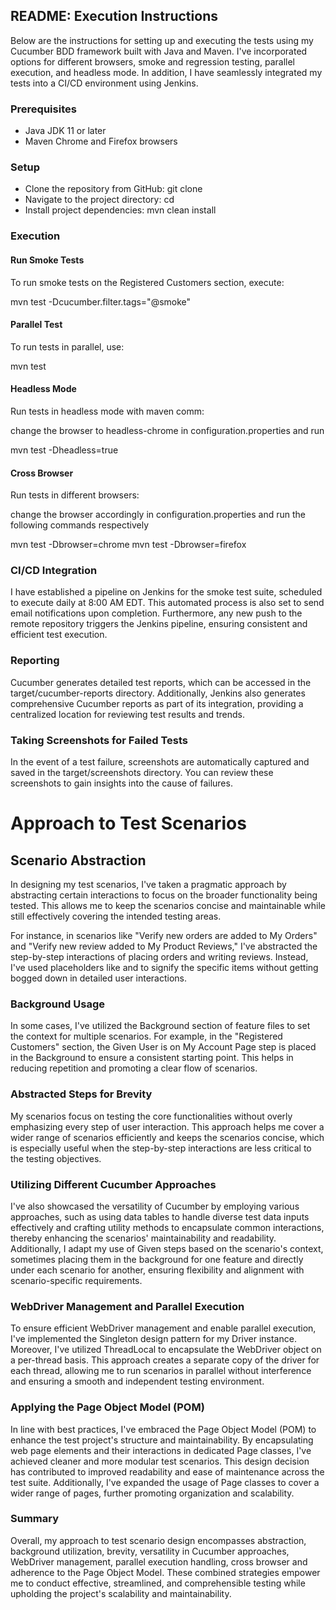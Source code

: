 ## README: Execution Instructions
Below are the instructions for setting up and executing the tests using my Cucumber BDD framework built with Java and Maven. I've incorporated options for different browsers, smoke and regression testing, parallel execution, and headless mode. In addition, I have seamlessly integrated my tests into a CI/CD environment using Jenkins.

### Prerequisites
- Java JDK 11 or later
- Maven
Chrome and Firefox browsers
### Setup
- Clone the repository from GitHub: git clone <repository-url>
- Navigate to the project directory: cd <project-directory>
- Install project dependencies: mvn clean install
### Execution
#### Run Smoke Tests
To run smoke tests on the Registered Customers section, execute:

mvn test -Dcucumber.filter.tags="@smoke"

#### Parallel Test
To run tests in parallel, use:

mvn test

#### Headless Mode
Run tests in headless mode with maven comm:

change the browser to headless-chrome in configuration.properties and run

mvn test -Dheadless=true

#### Cross Browser
Run tests in different browsers:

change the browser accordingly in configuration.properties  and run the following commands respectively

mvn test -Dbrowser=chrome
mvn test -Dbrowser=firefox

### CI/CD Integration
I have established a pipeline on Jenkins for the smoke test suite, scheduled to execute daily at 8:00 AM EDT. This automated process is also set to send email notifications upon completion. Furthermore, any new push to the remote repository triggers the Jenkins pipeline, ensuring consistent and efficient test execution.

### Reporting
Cucumber generates detailed test reports, which can be accessed in the target/cucumber-reports directory. Additionally, Jenkins also generates comprehensive Cucumber reports as part of its integration, providing a centralized location for reviewing test results and trends.

### Taking Screenshots for Failed Tests
In the event of a test failure, screenshots are automatically captured and saved in the target/screenshots directory. You can review these screenshots to gain insights into the cause of failures.

# Approach to Test Scenarios
## Scenario Abstraction
In designing my test scenarios, I've taken a pragmatic approach by abstracting certain interactions to focus on the broader functionality being tested. This allows me to keep the scenarios concise and maintainable while still effectively covering the intended testing areas.

For instance, in scenarios like "Verify new orders are added to My Orders" and "Verify new review added to My Product Reviews," I've abstracted the step-by-step interactions of placing orders and writing reviews. Instead, I've used placeholders like <order> and <product> to signify the specific items without getting bogged down in detailed user interactions.

### Background Usage
In some cases, I've utilized the Background section of feature files to set the context for multiple scenarios. For example, in the "Registered Customers" section, the Given User is on My Account Page step is placed in the Background to ensure a consistent starting point. This helps in reducing repetition and promoting a clear flow of scenarios.

### Abstracted Steps for Brevity
My scenarios focus on testing the core functionalities without overly emphasizing every step of user interaction. This approach helps me cover a wider range of scenarios efficiently and keeps the scenarios concise, which is especially useful when the step-by-step interactions are less critical to the testing objectives.

### Utilizing Different Cucumber Approaches
I've also showcased the versatility of Cucumber by employing various approaches, such as using data tables to handle diverse test data inputs effectively and crafting utility methods to encapsulate common interactions, thereby enhancing the scenarios' maintainability and readability. Additionally, I adapt my use of Given steps based on the scenario's context, sometimes placing them in the background for one feature and directly under each scenario for another, ensuring flexibility and alignment with scenario-specific requirements.

### WebDriver Management and Parallel Execution
To ensure efficient WebDriver management and enable parallel execution, I've implemented the Singleton design pattern for my Driver instance. Moreover, I've utilized ThreadLocal to encapsulate the WebDriver object on a per-thread basis. This approach creates a separate copy of the driver for each thread, allowing me to run scenarios in parallel without interference and ensuring a smooth and independent testing environment.

### Applying the Page Object Model (POM)
In line with best practices, I've embraced the Page Object Model (POM) to enhance the test project's structure and maintainability. By encapsulating web page elements and their interactions in dedicated Page classes, I've achieved cleaner and more modular test scenarios. This design decision has contributed to improved readability and ease of maintenance across the test suite. Additionally, I've expanded the usage of Page classes to cover a wider range of pages, further promoting organization and scalability.

### Summary
Overall, my approach to test scenario design encompasses abstraction, background utilization, brevity, versatility in Cucumber approaches, WebDriver management, parallel execution handling, cross browser  and adherence to the Page Object Model. These combined strategies empower me to conduct effective, streamlined, and comprehensible testing while upholding the project's scalability and maintainability.